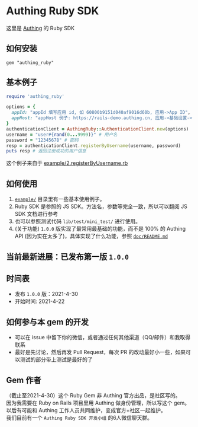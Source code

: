 # Authing Ruby SDK
这里是 [Authing](https://www.authing.cn/) 的 Ruby SDK  

## 如何安装
```
gem "authing_ruby"
```

## 基本例子
```ruby
require 'authing_ruby'

options = {
  appId: "appId 填写应用 id, 如 60800b9151d040af9016d60b, 应用->App ID",
  appHost: "appHost 例子: https://rails-demo.authing.cn, 应用->基础设置->认证地址",
}
authenticationClient = AuthingRuby::AuthenticationClient.new(options)
username = "user#{rand(0...9999)}" # 用户名
password = "12345678" # 密码
resp = authenticationClient.registerByUsername(username, password)
puts resp # 返回注册成功的用户信息
```
这个例子来自于 [example/2.registerByUsername.rb](./example/2.registerByUsername.rb)

## 如何使用
1. [`example/`](example/) 目录里有一些基本使用例子。
2. Ruby SDK 是参照的 JS SDK。方法名，参数等完全一致，所以可以翻阅 JS SDK 文档进行参考
3. 也可以参照测试代码 `lib/test/mini_test/` 进行使用。
2. (关于功能) `1.0.0` 版实现了最常用最基础的功能，而不是 100% 的 Authing API (因为实在太多了)，具体实现了什么功能，参照 [`doc/README.md`](./doc/README.md)

## 当前最新进展：已发布第一版 `1.0.0`

## 时间表
* 发布 `1.0.0` 版：2021-4-30
* 开始时间: 2021-4-22

## 如何参与本 gem 的开发
* 可以在 issue 中留下你的微信，或者通过任何其他渠道（QQ/邮件）和我取得联系
* 最好是先讨论，然后再发 Pull Request，每次 PR 的改动最好小一些，如果可以测试的部分带上测试是最好的了

## Gem 作者
（截止至2021-4-30）这个 Ruby Gem 非 Authing 官方出品，是社区写的。        
因为我需要在 Ruby on Rails 项目里用 Authing 做身份管理，所以写这个 gem。   
以后有可能和 Authing 工作人员共同维护，变成官方+社区一起维护。   
我们目前有一个 `Authing Ruby SDK 开发小组` 的6人微信聊天群。   